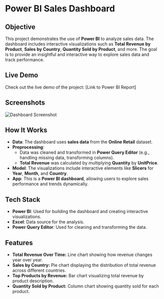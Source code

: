 # Power BI Sales Dashboard

## Objective
This project demonstrates the use of **Power BI** to analyze sales data. The dashboard includes interactive visualizations such as **Total Revenue by Product**, **Sales by Country**, **Quantity Sold by Product**, and more. The goal is to provide an insightful and interactive way to explore sales data and track performance.

## Live Demo
Check out the live demo of the project: [Link to Power BI Report]

## Screenshots
![Dashboard Screenshot](URL_to_your_screenshot.png)

## How It Works
- **Data**: The dashboard uses **sales data** from the **Online Retail** dataset.
- **Preprocessing**:
  - Data was cleaned and transformed in **Power Query Editor** (e.g., handling missing data, transforming columns).
  - **Total Revenue** was calculated by multiplying **Quantity** by **UnitPrice**.
- **Model**: The visualizations include interactive elements like **Slicers** for **Year**, **Month**, and **Country**.
- **App**: This is a **Power BI dashboard**, allowing users to explore sales performance and trends dynamically.

## Tech Stack
- **Power BI**: Used for building the dashboard and creating interactive visualizations.
- **Excel**: Data source for the analysis.
- **Power Query Editor**: Used for cleaning and transforming the data.

## Features
- **Total Revenue Over Time:** Line chart showing how revenue changes year over year.
- **Sales by Country:** Pie chart displaying the distribution of total revenue across different countries.
- **Top Products by Revenue:** Bar chart visualizing total revenue by product description.
- **Quantity Sold by Product:** Column chart showing quantity sold for each product.
